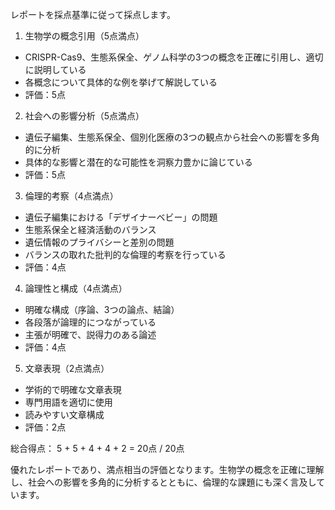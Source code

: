 レポートを採点基準に従って採点します。

1. 生物学の概念引用（5点満点）
- CRISPR-Cas9、生態系保全、ゲノム科学の3つの概念を正確に引用し、適切に説明している
- 各概念について具体的な例を挙げて解説している
- 評価：5点

2. 社会への影響分析（5点満点）
- 遺伝子編集、生態系保全、個別化医療の3つの観点から社会への影響を多角的に分析
- 具体的な影響と潜在的な可能性を洞察力豊かに論じている
- 評価：5点

3. 倫理的考察（4点満点）
- 遺伝子編集における「デザイナーベビー」の問題
- 生態系保全と経済活動のバランス
- 遺伝情報のプライバシーと差別の問題
- バランスの取れた批判的な倫理的考察を行っている
- 評価：4点

4. 論理性と構成（4点満点）
- 明確な構成（序論、3つの論点、結論）
- 各段落が論理的につながっている
- 主張が明確で、説得力のある論述
- 評価：4点

5. 文章表現（2点満点）
- 学術的で明確な文章表現
- 専門用語を適切に使用
- 読みやすい文章構成
- 評価：2点

総合得点：
5 + 5 + 4 + 4 + 2 = 20点 / 20点

優れたレポートであり、満点相当の評価となります。生物学の概念を正確に理解し、社会への影響を多角的に分析するとともに、倫理的な課題にも深く言及しています。